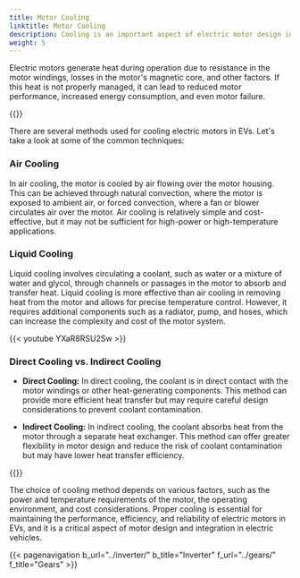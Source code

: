 ```yaml
---
title: Motor Cooling
linktitle: Motor Cooling
description: Cooling is an important aspect of electric motor design in electric vehicles (EVs) to ensure optimal performance, efficiency, and reliability.
weight: 5
---
```

<!-- markdownlint-disable MD033 -->

Electric motors generate heat during operation due to resistance in the motor windings, losses in the motor's magnetic core, and other factors. If this heat is not properly managed, it can lead to reduced motor performance, increased energy consumption, and even motor failure.

{{<evkxdisplayaddarticle />}}

There are several methods used for cooling electric motors in EVs. Let's take a look at some of the common techniques:

### Air Cooling

In air cooling, the motor is cooled by air flowing over the motor housing. This can be achieved through natural convection, where the motor is exposed to ambient air, or forced convection, where a fan or blower circulates air over the motor. Air cooling is relatively simple and cost-effective, but it may not be sufficient for high-power or high-temperature applications.

### Liquid Cooling

Liquid cooling involves circulating a coolant, such as water or a mixture of water and glycol, through channels or passages in the motor to absorb and transfer heat. Liquid cooling is more effective than air cooling in removing heat from the motor and allows for precise temperature control. However, it requires additional components such as a radiator, pump, and hoses, which can increase the complexity and cost of the motor system.

{{< youtube YXaR8RSU2Sw >}}

### Direct Cooling vs. Indirect Cooling

- **Direct Cooling:** In direct cooling, the coolant is in direct contact with the motor windings or other heat-generating components. This method can provide more efficient heat transfer but may require careful design considerations to prevent coolant contamination.
  
- **Indirect Cooling:** In indirect cooling, the coolant absorbs heat from the motor through a separate heat exchanger. This method can offer greater flexibility in motor design and reduce the risk of coolant contamination but may have lower heat transfer efficiency.

{{<evkxdisplayaddarticle />}}

The choice of cooling method depends on various factors, such as the power and temperature requirements of the motor, the operating environment, and cost considerations. Proper cooling is essential for maintaining the performance, efficiency, and reliability of electric motors in EVs, and it is a critical aspect of motor design and integration in electric vehicles.

{{< pagenavigation b_url="../inverter/" b_title="Inverter" f_url="../gears/" f_title="Gears" >}}